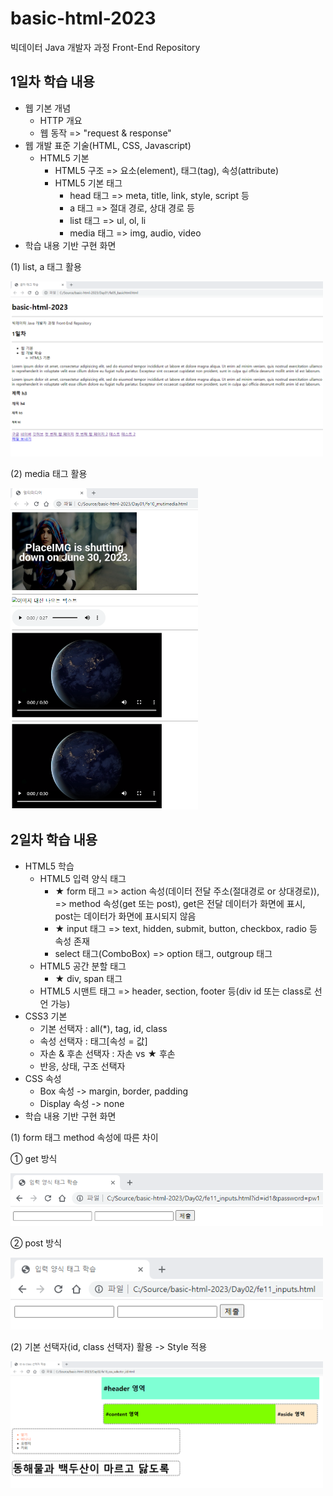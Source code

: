 # basic-html-2023
빅데이터 Java 개발자 과정 Front-End Repository

## 1일차 학습 내용
- 웹 기본 개념
    - HTTP 개요
    - 웹 동작 => "request & response"
- 웹 개발 표준 기술(HTML, CSS, Javascript) 
    - HTML5 기본
        - HTML5 구조 => 요소(element), 태그(tag), 속성(attribute)
        - HTML5 기본 태그
            - head 태그 => meta, title, link, style, script 등
            - a 태그 => 절대 경로, 상대 경로 등
            - list 태그 => ul, ol, li
            - media 태그 => img, audio, video
- 학습 내용 기반 구현 화면
<!--![멀티미디어](https://github.com/shmjo0604/basic-html-2023/blob/main/image/day01.png?raw=true)-->
(1) list, a 태그 활용

<img src="https://raw.githubusercontent.com/shmjo0604/basic-html-2023/main/image/day01_%EA%B8%80%EC%9E%90%ED%83%9C%EA%B7%B8.png" width="500">

(2) media 태그 활용

<img src="https://raw.githubusercontent.com/shmjo0604/basic-html-2023/main/image/day01_%EB%A9%80%ED%8B%B0%EB%AF%B8%EB%94%94%EC%96%B4.png" width="300">

## 2일차 학습 내용
- HTML5 학습
    - HTML5 입력 양식 태그
        - ★ form 태그 => action 속성(데이터 전달 주소(절대경로 or 상대경로)),
                    => method 속성(get 또는 post), get은 전달 데이터가 화면에 표시, post는 데이터가 화면에 표시되지 않음
        - ★ input 태그 => text, hidden, submit, button, checkbox, radio 등 속성 존재
        - select 태그(ComboBox) => option 태그, outgroup 태그
    - HTML5 공간 분할 태그
        - ★ div, span 태그
    - HTML5 시맨트 태그 => header, section, footer 등(div id 또는 class로 선언 가능)
- CSS3 기본
    - 기본 선택자 : all(*), tag, id, class
    - 속성 선택자 : 태그[속성 = 값]
    - 자손 & 후손 선택자 : 자손 vs ★ 후손
    - 반응, 상태, 구조 선택자
- CSS 속성
    - Box 속성 -> margin, border, padding
    - Display 속성 -> none
- 학습 내용 기반 구현 화면

(1) form 태그 method 속성에 따른 차이

① get 방식

<img src="https://github.com/shmjo0604/basic-html-2023/blob/main/image/day02_get%20%EB%B0%A9%EC%8B%9D.png?raw=true" width="500">

② post 방식

<img src="https://github.com/shmjo0604/basic-html-2023/blob/main/image/day02_post%20%EB%B0%A9%EC%8B%9D.png?raw=true" width="500">

(2) 기본 선택자(id, class 선택자) 활용 -> Style 적용

<img src="https://github.com/shmjo0604/basic-html-2023/blob/main/image/day02_%EA%B8%B0%EB%B3%B8%20%EC%84%A0%ED%83%9D%EC%9E%90.png?raw=true" width="500">
